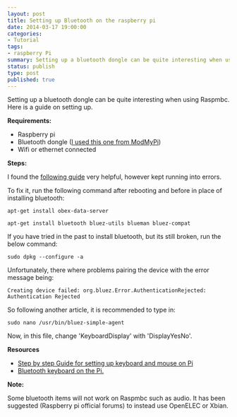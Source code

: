 ```yaml
---
layout: post
title: Setting up Bluetooth on the raspberry pi
date: 2014-03-17 19:00:00
categories:
- Tutorial
tags:
- raspberry Pi
summary: Setting up a bluetooth dongle can be quite interesting when using Raspmbc. Here is a guide on setting up.
status: publish
type: post
published: true
---
```

<p>Setting up a bluetooth dongle can be quite interesting when using Raspmbc. Here is a guide on setting up.<!--more--></p>
<p><strong>Requirements:</strong></p>
<ul>
<li>Raspberry pi</li>
<li>Bluetooth dongle (<a href="https://www.modmypi.com/nano-bluethooth-dongle?filter_name=bluetooth" target="_blank" rel="nofollow">I used this one from ModMyPi</a>)</li>
<li>Wifi or ethernet connected</li>
</ul>
<p><strong>Steps:</strong></p>
<p>I found the <a href="http://www.ctheroux.com/2012/08/a-step-by-step-guide-to-setup-a-bluetooth-keyboard-and-mouse-on-the-raspberry-pi/" target="_blank" rel="nofollow">following guide</a> very helpful, however kept running into errors.</p>
<p>To fix it, run the following command after rebooting and before in place of installing bluetooth:</p>
<p><code>apt-get install obex-data-server<br />
apt-get ​install bluetooth bluez-utils blueman bluez-compat</code></p>
<p>If you have tried in the past to install bluetooth, but its still broken, run the below command:</p>
<p><code>sudo dpkg --configure -a</code></p>
<p>Unfortunately, there where problems pairing the device with the error message being:</p>
<code>Creating device failed: org.bluez.Error.AuthenticationRejected: Authentication Rejected</code>
<p>So following another article, it is recommended to type in:</p>
<p><code>sudo nano /usr/bin/bluez-simple-agent</code> </p>
<p>Now, in this file, change 'KeyboardDisplay' with 'DisplayYesNo'.</p>
<p><strong>Resources</strong></p>
<ul>
<li><a href="http://www.ctheroux.com/2012/08/a-step-by-step-guide-to-setup-a-bluetooth-keyboard-and-mouse-on-the-raspberry-pi/" target="_blank" rel="nofollow">Step by step Guide for setting up keyboard and mouse on Pi</a></li>
<li><a href="http://www.correlatedcontent.com/blog/bluetooth-keyboard-on-the-raspberry-pi/" target="_blank" rel="nofollow">Bluetooth keyboard on the Pi.</a></li>
</ul>
<p><strong>Note:</strong></p>
<p>Some bluetooth items will not work on Raspmbc such as audio. It has been suggested (Raspberry pi official forums) to instead use OpenELEC or Xbian. </p>

